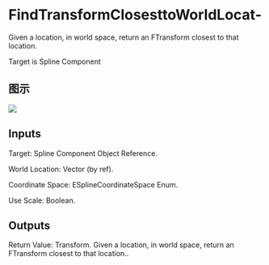 # FindTransformClosesttoWorldLocat-

Given a location, in world space, return an FTransform closest to that location.

Target is Spline Component

## 图示

![]($-20221218-21001912.png)

## Inputs

Target: Spline Component Object Reference.

World Location: Vector (by ref).

Coordinate Space: ESplineCoordinateSpace Enum.

Use Scale: Boolean.  

## Outputs

Return Value: Transform. Given a location, in world space, return an FTransform closest to that location..

